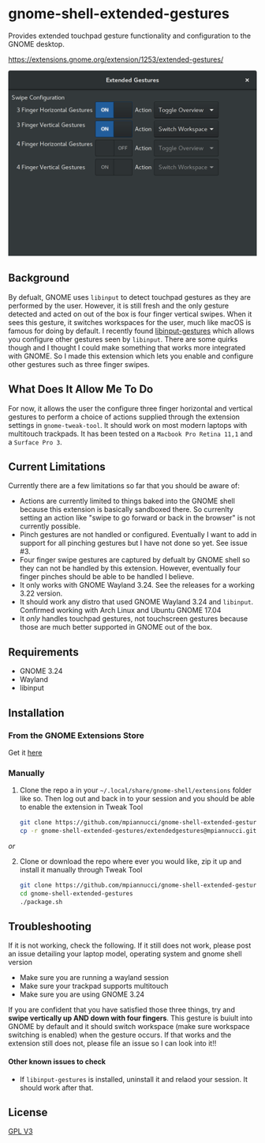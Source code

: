 # gnome-shell-extended-gestures

Provides extended touchpad gesture functionality and configuration to the GNOME desktop.

https://extensions.gnome.org/extension/1253/extended-gestures/

![gesture-settings](gesture-settings.png)

## Background

By defualt, GNOME uses `libinput` to detect touchpad gestures as they are performed by the user. However, it is still fresh and the only gesture detected and acted on out of the box is four finger vertical swipes. When it sees this gesture, it switches workspaces for the user, much like macOS is famous for doing by default. I recently found [libinput-gestures](https://github.com/bulletmark/libinput-gestures) which allows you configure other gestures seen by `libinput`. There are some quirks though and I thought I could make something that works more integrated with GNOME. So I made this extension which lets you enable and configure other gestures such as three finger swipes.

## What Does It Allow Me To Do

For now, it allows the user the configure three finger horizontal and vertical gestures to perform a choice of actions supplied through the extension settings in `gnome-tweak-tool`. It should work on most modern laptops with multitouch trackpads. It has been tested on a `Macbook Pro Retina 11,1` and a `Surface Pro 3`.

## Current Limitations

Currently there are a few limitations so far that you should be aware of: 

* Actions are currently limited to things baked into the GNOME shell because this extension is basically sandboxed there. So currenlty setting an action like "swipe to go forward or back in the browser" is not currently possible. 
* Pinch gestures are not handled or configured. Eventually I want to add in support for all pinching gestures but I have not done so yet. See issue #3.
* Four finger swipe gestures are captured by defualt by GNOME shell so they can not be handled by this extension. However, eventually four finger pinches should be able to be handled I believe. 
* It only works with GNOME Wayland 3.24. See the releases for a working 3.22 version.
* It should work any distro that used GNOME Wayland 3.24 and `libinput`. Confirmed working with Arch Linux and Ubuntu GNOME 17.04
* It *only* handles touchpad gestures, not touchscreen gestures because those are much better supported in GNOME out of the box.

## Requirements

* GNOME 3.24
* Wayland
* libinput

## Installation

### From the GNOME Extensions Store

Get it [here](https://extensions.gnome.org/extension/1253/extended-gestures/)

### Manually

1. Clone the repo a in your `~/.local/share/gnome-shell/extensions` folder like so. Then log out and back in to your session and you should be able to enable the extension in Tweak Tool

	```bash
	git clone https://github.com/mpiannucci/gnome-shell-extended-gestures
	cp -r gnome-shell-extended-gestures/extendedgestures@mpiannucci.github.com ~/.local/share/gnome-shell/extensions
	```
	
*or*

2. Clone or download the repo where ever you would like, zip it up and install it manually through Tweak Tool

	```bash
	git clone https://github.com/mpiannucci/gnome-shell-extended-gestures
	cd gnome-shell-extended-gestures
	./package.sh
	```
	
## Troubleshooting

If it is not working, check the following. If it still does not work, please post an issue detailing your laptop model, operating system and gnome shell version

* Make sure you are running a wayland session
* Make sure your trackpad supports multitouch
* Make sure you are using GNOME 3.24

If you are confident that you have satisfied those three things, try and **swipe vertically up AND down with four fingers**. This gesture is buiult into GNOME by default and it should switch workspace (make sure workspace switching is enabled) when the gesture occurs. If that works and the extension still does not, please file an issue so I can look into it!!

#### Other known issues to check

* If `libinput-gestures` is installed, uninstall it and relaod your session. It should work after that.

## License

[GPL V3](LICENSE)
